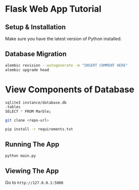 # Flask Web App Tutorial

## Setup & Installation

Make sure you have the latest version of Python installed.

## Database Migration
```bash
alembic revision --autogenerate -m "INSERT COMMENT HERE"
alembic upgrade head
```

# View Components of Database
```bash
sqlite3 instance/database.db
.tables
SELECT * FROM Marble;
```

```bash
git clone <repo-url>
```

```bash
pip install -r requirements.txt
```

## Running The App

```bash
python main.py
```

## Viewing The App

Go to `http://127.0.0.1:5000`
